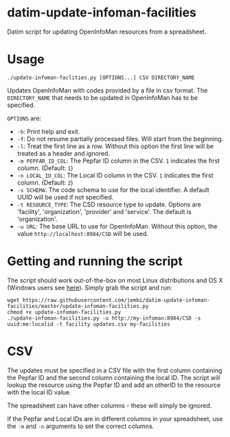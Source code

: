 # datim-update-infoman-facilities
Datim script for updating OpenInfoMan resources from a spreadsheet.

# Usage
```
./update-infoman-faclities.py [OPTIONS...] CSV DIRECTORY_NAME
```
Updates OpenInfoMan with codes provided by a file in csv format. The `DIRECTORY_NAME` that needs to be updated in OpenInfoMan has to be specified.

`OPTIONS` are:
* `-h`: Print help and exit.
* `-f`: Do not resume partially processed files. Will start from the beginning.
* `-l`: Treat the first line as a row. Without this option the first line will be treated as a header and ignored.
* `-m PEPFAR_ID_COL`: The Pepfar ID column in the CSV. `1` indicates the first column. (Default: `1`)
* `-n LOCAL_ID_COL`: The Local ID column in the CSV. `1` indicates the first column. (Default: `2`)
* `-s SCHEMA`: The code schema to use for the local identifier. A default UUID will be used if not specified.
* `-t RESOURCE_TYPE`: The CSD resource type to update. Options are 'facility', 'organization', 'provider' and 'service'. The default is 'organization'.
* `-u URL`: The base URL to use for OpenInfoMan. Without this option, the value `http://localhost:8984/CSD` will be used.

# Getting and running the script
The script should work out-of-the-box on most Linux distributions and OS X (Windows users see [here](http://docs.python-guide.org/en/latest/starting/install/win/)). Simply grab the script and run:
```
wget https://raw.githubusercontent.com/jembi/datim-update-infoman-facilities/master/update-infoman-facilities.py
chmod +x update-infoman-facilities.py
./update-infoman-facilities.py -u http://my-infoman:8984/CSD -s uuid:me:localid -t facility updates.csv my-facilities
```

# CSV
The updates must be specified in a CSV file with the first column containing the Pepfar ID and the second column containing the local ID. The script will lookup the resource using the Pepfar ID and add an otherID to the resource with the local ID value.

The spreadsheet can have other columns - these will simply be ignored.

If the Pepfar and Local IDs are in different columns in your spreadsheet, use the `-m` and `-n` arguments to set the correct columns.
